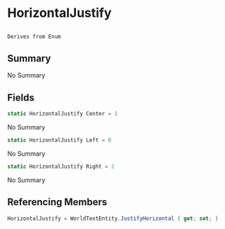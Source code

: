 # HorizontalJustify

## 
```c#
Derives from Enum
```

## Summary

No Summary
## Fields

```c#
static HorizontalJustify Center = 1
```
No Summary
```c#
static HorizontalJustify Left = 0
```
No Summary
```c#
static HorizontalJustify Right = 2
```
No Summary
## Referencing Members

```c#
HorizontalJustify = WorldTextEntity.JustifyHorizontal { get; set; } 
```
